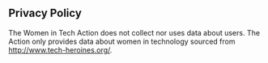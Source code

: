 ## Privacy Policy

The Women in Tech Action does not collect nor uses data about users. The Action only provides data about women in technology sourced from http://www.tech-heroines.org/.